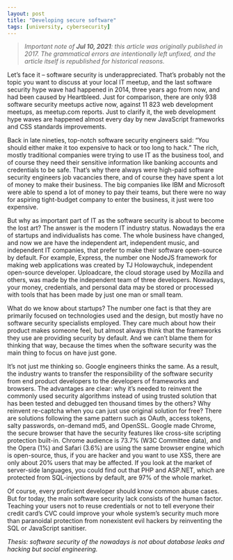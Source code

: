 ```yaml
---
layout: post
title: "Developing secure software"
tags: [university, cybersecurity]
---
```


> _Important note of **Jul 10, 2021**: this article was originally published in 2017. The grammatical errors are intentionally left unfixed, and the article itself is republished for historical reasons._

Let’s face it – software security is underappreciated. That’s probably not the topic you want to discuss at your local IT meetup, and the last software security hype wave had happened in 2014, three years ago from now, and had been caused by Heartbleed. Just for comparison, there are only 938 software security meetups active now, against 11 823 web development meetups, as meetup.com reports. Just to clarify it, the web development hype waves are happened almost every day by new JavaScript frameworks and CSS standards improvements.

Back in late nineties, top-notch software security engineers said: “You should either make it too expensive to hack or too long to hack.” The rich, mostly traditional companies were trying to use IT as the business tool, and of course they need their sensitive information like banking accounts and credentials to be safe. That’s why there always were high-paid software security engineers job vacancies there, and of course they have spent a lot of money to make their business. The big companies like IBM and Microsoft were able to spend a lot of money to pay their teams, but there were no way for aspiring tight-budget company to enter the business, it just were too expensive.

But why as important part of IT as the software security is about to become the lost art? The answer is the modern IT industry status. Nowadays the era of startups and individualists has come. The whole business have changed, and now we are have the independent art, independent music, and independent IT companies, that prefer to make their software open-source by default. For example, Express, the number one NodeJS framework for making web applications was created by TJ Holowaychuk, independent open-source developer. Uploadcare, the cloud storage used by Mozilla and others, was made by the independent team of three developers. Nowadays, your money, credentials, and personal data may be stored or processed with tools that has been made by just one man or small team.

What do we know about startups? The number one fact is that they are primarily focused on technologies used and the design, but mostly have no software security specialists employed. They care much about how their product makes someone feel, but almost always think that the frameworks they use are providing security by default. And we can’t blame them for thinking that way, because the times when the software security was the main thing to focus on have just gone.

It’s not just me thinking so. Google engineers thinks the same. As a result, the industry wants to transfer the responsibility of the software security from end product developers to the developers of frameworks and browsers. The advantages are clear: why it’s needed to reinvent the commonly used security algorithms instead of using trusted solution that has been tested and debugged ten thousand times by the others? Why reinvent re-captcha when you can just use original solution for free? There are solutions following the same pattern such as OAuth, access tokens, salty passwords, on-demand md5, and OpenSSL. Google made Chrome, the secure browser that have the security features like cross-site scripting protection built-in. Chrome audience is 73.7% (W3C Committee data), and the Opera (1%) and Safari (3.6%) are using the same browser engine which is open-source, thus, if you are hacker and you want to use XSS, there are only about 20% users that may be affected. If you look at the market of server-side languages, you could find out that PHP and ASP.NET, which are protected from SQL-injections by default, are 97% of the whole market.

Of course, every proficient developer should know common abuse cases. But for today, the main software security lack consists of the human factor. Teaching your users not to reuse credentials or not to tell everyone their credit card’s CVC could improve your whole system’s security much more than paranoidal protection from nonexistent evil hackers by reinventing the SQL or JavaScript sanitiser.

_Thesis: software security of the nowadays is not about database leaks and hacking but social engineering._

